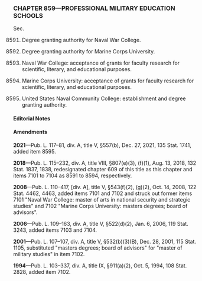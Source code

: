 ### **CHAPTER 859—PROFESSIONAL MILITARY EDUCATION SCHOOLS** ###

Sec.

8591. Degree granting authority for Naval War College.

8592. Degree granting authority for Marine Corps University.

8593. Naval War College: acceptance of grants for faculty research for scientific, literary, and educational purposes.

8594. Marine Corps University: acceptance of grants for faculty research for scientific, literary, and educational purposes.

8595. United States Naval Community College: establishment and degree granting authority.

#### **Editorial Notes** ####

#### Amendments ####

**2021**—Pub. L. 117–81, div. A, title V, §557(b), Dec. 27, 2021, 135 Stat. 1741, added item 8595.

**2018**—Pub. L. 115–232, div. A, title VIII, §807(e)(3), (f)(1), Aug. 13, 2018, 132 Stat. 1837, 1838, redesignated chapter 609 of this title as this chapter and items 7101 to 7104 as 8591 to 8594, respectively.

**2008**—Pub. L. 110–417, [div. A], title V, §543(f)(2), (g)(2), Oct. 14, 2008, 122 Stat. 4462, 4463, added items 7101 and 7102 and struck out former items 7101 "Naval War College: master of arts in national security and strategic studies" and 7102 "Marine Corps University: masters degrees; board of advisors".

**2006**—Pub. L. 109–163, div. A, title V, §522(d)(2), Jan. 6, 2006, 119 Stat. 3243, added items 7103 and 7104.

**2001**—Pub. L. 107–107, div. A, title V, §532(b)(3)(B), Dec. 28, 2001, 115 Stat. 1105, substituted "masters degrees; board of advisors" for "master of military studies" in item 7102.

**1994**—Pub. L. 103–337, div. A, title IX, §911(a)(2), Oct. 5, 1994, 108 Stat. 2828, added item 7102.